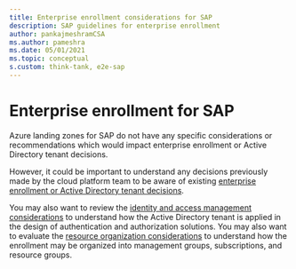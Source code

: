 ```yaml
---
title: Enterprise enrollment considerations for SAP
description: SAP guidelines for enterprise enrollment
author: pankajmeshramCSA
ms.author: pameshra
ms.date: 05/01/2021
ms.topic: conceptual
s.custom: think-tank, e2e-sap
---
```


<!-- docutune:casing "Azure Fence Agent" -->
<!-- docutune:ignore DB -->

# Enterprise enrollment for SAP

Azure landing zones for SAP do not have any specific considerations or recommendations which would impact enterprise enrollment or Active Directory tenant decisions.

However, it could be important to understand any decisions previously made by the cloud platform team to be aware of existing [enterprise enrollment or Active Directory tenant decisions](../../ready/landing-zone/design-area/azure-billing-ad-tenant.md).

You may also want to review the [identity and access management considerations](./eslz-identity-and-access-management.md) to understand how the Active Directory tenant is applied in the design of authentication and authorization solutions. You may also want to evaluate the [resource organization considerations](./eslz-resource-organization.md) to understand how the enrollment may be organized into management groups, subscriptions, and resource groups.
